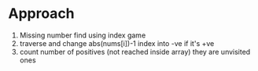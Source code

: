 # Approach
1. Missing number find using index game
2. traverse and change abs(nums[i])-1 index into -ve if it's +ve
3. count number of positives (not reached inside array) they are unvisited ones